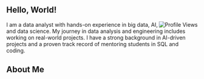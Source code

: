 ## Hello, World!
<img align="right" src="https://komarev.com/ghpvc/?username=LilHuss26" alt="Profile Views" />
I am a data analyst with hands-on experience in big data, AI, and data science. My journey in data analysis and engineering includes working on real-world projects. I have a strong background in AI-driven projects and a proven track record of mentoring students in SQL and coding.

## About Me 